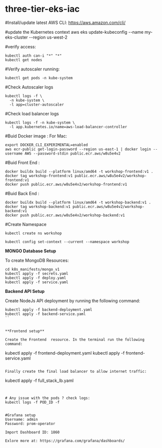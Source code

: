# three-tier-eks-iac

#Install/update latest AWS CLI:
https://aws.amazon.com/cli/

#update the Kubernetes context
aws eks update-kubeconfig --name my-eks-cluster --region us-west-2

#verify access:
```
kubectl auth can-i "*" "*"
kubectl get nodes
```

#Verify autoscaler running:
```
kubectl get pods -n kube-system
```

#Check Autoscaler logs
```
kubectl logs -f \
  -n kube-system \
  -l app=cluster-autoscaler
```

#Check load balancer logs
```
kubectl logs -f -n kube-system \
  -l app.kubernetes.io/name=aws-load-balancer-controller
```

<!-- aws eks update-kubeconfig \
  --name my-eks \
  --region us-west-2 \
  --profile eks-admin -->


#Buid Docker image :
For Mac:

```
export DOCKER_CLI_EXPERIMENTAL=enabled
aws ecr-public get-login-password --region us-east-1 | docker login --username AWS --password-stdin public.ecr.aws/w8u5e4v2
```

#Buid Front End :

```
docker buildx build --platform linux/amd64 -t workshop-frontend:v1 . 
docker tag workshop-frontend:v1 public.ecr.aws/w8u5e4v2/workshop-frontend:v1
docker push public.ecr.aws/w8u5e4v2/workshop-frontend:v1
```


#Buid Back End :

```
docker buildx build --platform linux/amd64 -t workshop-backend:v1 . 
docker tag workshop-backend:v1 public.ecr.aws/w8u5e4v2/workshop-backend:v1
docker push public.ecr.aws/w8u5e4v2/workshop-backend:v1
```






#Create Namespace
```
kubectl create ns workshop

kubectl config set-context --current --namespace workshop
```
**MONGO Database Setup**

To create MongoDB Resources:
```
cd k8s_manifests/mongo_v1
kubectl apply -f secrets.yaml
kubectl apply -f deploy.yaml
kubectl apply -f service.yaml
```

**Backend API Setup**

Create NodeJs API deployment by running the following command:
```
kubectl apply -f backend-deployment.yaml
kubectl apply -f backend-service.yaml
``


**Frontend setup**

Create the Frontend  resource. In the terminal run the following command:
```
kubectl apply -f frontend-deployment.yaml
kubectl apply -f frontend-service.yaml
```

Finally create the final load balancer to allow internet traffic:
```
kubectl apply -f full_stack_lb.yaml
```


# Any issue with the pods ? check logs:
kubectl logs -f POD_ID -f


#Grafana setup 
Username: admin
Password: prom-operator

Import Dashboard ID: 1860

Exlore more at: https://grafana.com/grafana/dashboards/